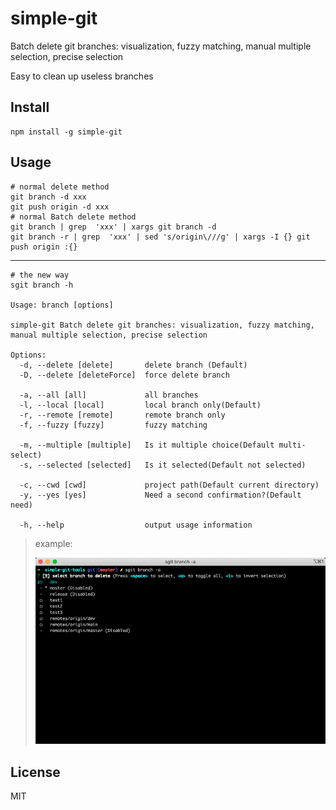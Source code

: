 # simple-git

Batch delete git branches: visualization, fuzzy matching, manual multiple selection, precise selection

Easy to clean up useless branches 

## Install

```shell
npm install -g simple-git
```

## Usage

```shell
# normal delete method
git branch -d xxx
git push origin -d xxx
# normal Batch delete method
git branch | grep  'xxx' | xargs git branch -d
git branch -r | grep  'xxx' | sed 's/origin\///g' | xargs -I {} git push origin :{}

```

***

```
# the new way
sgit branch -h

Usage: branch [options]

simple-git Batch delete git branches: visualization, fuzzy matching, manual multiple selection, precise selection

Options:
  -d, --delete [delete]       delete branch (Default)
  -D, --delete [deleteForce]  force delete branch

  -a, --all [all]             all branches
  -l, --local [local]         local branch only(Default)
  -r, --remote [remote]       remote branch only
  -f, --fuzzy [fuzzy]         fuzzy matching

  -m, --multiple [multiple]   Is it multiple choice(Default multi-select)
  -s, --selected [selected]   Is it selected(Default not selected)

  -c, --cwd [cwd]             project path(Default current directory)
  -y, --yes [yes]             Need a second confirmation?(Default need)
  
  -h, --help                  output usage information

```
> example:
> 
> ![img-spd](https://raw.githubusercontent.com/6132wzg/simple-git-tools/master/simple-git-tools.png)




## License

MIT